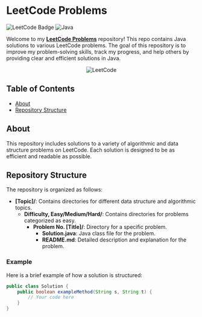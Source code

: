 # LeetCode Problems

![LeetCode Badge](https://img.shields.io/badge/Solved%20on-LeetCode-orange)
![Java](https://img.shields.io/badge/Language-Java-blue)

Welcome to my [**LeetCode Problems**](https://github.com/TheDarkW3b/leetcode-problems/) repository! This repo contains Java solutions to various LeetCode problems. The goal of this repository is to improve my problem-solving skills, track my progress, and help others by providing clear and efficient solutions in Java.

<p align="center">
  <img src="https://upload.wikimedia.org/wikipedia/commons/0/0a/LeetCode_Logo_black_with_text.svg" alt="LeetCode">
</p>

## Table of Contents
- [About](#about)
- [Repository Structure](#repository-structure)

## About

This repository includes solutions to a variety of algorithmic and data structure problems on LeetCode. Each solution is designed to be as efficient and readable as possible.

## Repository Structure

The repository is organized as follows:

- **[Topic]/**: Contains directories for different data structure and algorithmic topics.
  - **Difficulty, Easy/Medium/Hard/**: Contains directories for problems categorized as easy.
    - **Problem No. [Title]/**: Directory for a specific problem.
      - **Solution.java**: Java class file for the problem.
      - **README.md**: Detailed description and explanation for the problem.


### Example

Here is a brief example of how a solution is structured:

```java
public class Solution {
    public boolean exampleMethod(String s, String t) {
        // Your code here
    }
}
```
